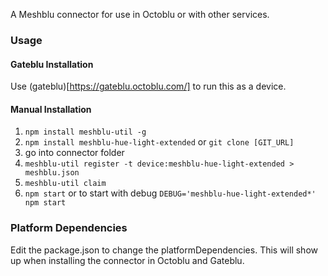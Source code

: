 A Meshblu connector for use in Octoblu or with other services.

### Usage

#### Gateblu Installation

Use (gateblu)[https://gateblu.octoblu.com/] to run this as a device.

#### Manual Installation

1. `npm install meshblu-util -g`
1. `npm install meshblu-hue-light-extended` or `git clone [GIT_URL]`
1. go into connector folder
1. `meshblu-util register -t device:meshblu-hue-light-extended > meshblu.json`
1. `meshblu-util claim`
1. `npm start` or to start with debug `DEBUG='meshblu-hue-light-extended*' npm start`


### Platform Dependencies

Edit the package.json to change the platformDependencies. This will show up when installing the connector in Octoblu and Gateblu.
